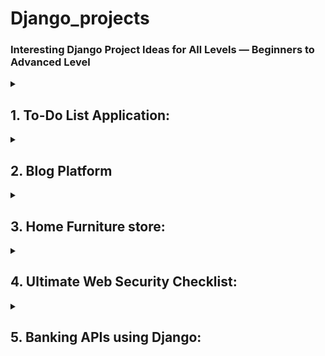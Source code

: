 # Django_projects
### Interesting Django Project Ideas for All Levels — Beginners to Advanced Level

<details>
<summary><h2><bold>1. To-Do List Application:</bold></h2></summary>

   Simple to-do list app where users can add, edit, and delete tasks. User email authentication allow each user to manage their own task list.

   https://github.com/user-attachments/assets/1a31712b-cb53-4a63-a1c1-38e082b7a7c2

   1. **Install Dependencies**:
   Use Pipenv to manage your environment:
      ```bash
      pipenv shell
      pipenv install
      ```
      
   2. **Configure Environment Variables**: Create a .env file in the root of your project and fill it with the following example content:
      ```
      SECRET_KEY=YOUR_SECRET_KEY
      DEBUG=True
      ALLOWED_HOSTS=localhost,127.0.0.1
      DATABASE_URL=db.sqlite3
      ```
      
   3. **Apply Migrations**: Run the following commands to apply database migrations:
      ```
      python manage.py migrate
      ```
      
   4. **Create a Superuser**: Create a superuser to access the Django admin panel:
      ```
      python manage.py createsuperuser
      ```
      
   4. **Run the Development Server**: Start the development server:
      ```
      python manage.py runserver
      ```
      
   5. You can now access the application at `http://127.0.0.1:8000/login/`
</details>

<details>
   <summary><h2><bold>2. Blog Platform</bold></h2></summary>
   
   A basic blogging platform where users can create, edit, and delete posts. Include features like commenting, tagging, and categorization to organize posts effectively.   
   
   [Untitled Video November 7, 2024 5_35 PM.webm](https://github.com/user-attachments/assets/8b108d35-be64-479d-abad-1112bd0ecd24)

   1. **Install Dependencies**:
   Use Pipenv to manage your environment:
      ```bash
      pipenv shell
      pipenv install
      ```
      
   2. **Configure Environment Variables**: Create a .env file in the root of your project and fill it with the following example content:
      ```
      SECRET_KEY=YOUR_SECRET_KEY
      DEBUG=True
      ALLOWED_HOSTS=localhost,127.0.0.1
      DATABASE_URL=db.sqlite3
      ```
      
   3. **Apply Migrations**: Run the following commands to apply database migrations:
      ```
      python manage.py migrate
      ```
      
   4. **Create a Superuser**: Create a superuser to access the Django admin panel:
      ```
      python manage.py createsuperuser
      ```
      
   4. **Run the Development Server**: Start the development server:
      ```
      python manage.py runserver
      ```
      
   5. You can now access the application at `http://127.0.0.1:8000/account/login/`
</details>

<details>
<summary><h2><bold>3. Home Furniture store:</bold></h2></summary>

   The app allows users to browse and search for a wide variety of furniture products, view product details, and manage a shopping cart. It includes features like user authentication, order management. Admin functionality enables efficient inventory management, product listings, and order tracking.

   1. **Install Dependencies**:
   Use Pipenv to manage your environment:
      ```bash
      pipenv shell
      pipenv install
      ```
      
   2. **Configure Environment Variables**: Create a .env file in the root of your project and fill it with the following example content:
      ```
      SECRET_KEY=YOUR_SECRET_KEY
      DEBUG=True
      ALLOWED_HOSTS=localhost,127.0.0.1
      DATABASE_URL=db.sqlite3
      ```
      
   3. **Apply Migrations**: Run the following commands to apply database migrations:
      ```
      python manage.py migrate
      ```
      
   4. **Create a Superuser**: Create a superuser to access the Django admin panel:
      ```
      python manage.py createsuperuser
      ```
      
   4. **Run the Development Server**: Start the development server:
      ```
      python manage.py runserver
      ```
      
   5. You can now access the application at `http://127.0.0.1:8000/`
</details>

<details>
<summary><h2><bold>4. Ultimate Web Security Checklist:</bold></h2></summary>

   This project is a secure web application built with Django, designed with best practices for user authentication and data protection. It includes robust security features such as reCAPTCHA, two-factor authentication (2FA), and session management. Below are the key functionalities implemented.

   *Usefull links:*
   - https://bootswatch.com
   - https://getbootstrap.com/docs/5.0/customize/components/
   - https://fontawesome.com/v4/get-started/
   - https://fontawesome.com/icons
----

   1. **Install Dependencies**:
   Create Python virtual environment:
      ```bash
      python -m venv venv
      source venv/bin/activate (Linux/MacOS)
      venv\Scripts\activate (Windows)
      ----------------------------------------
      (venv) $ pip install -r requirements.txt
      ```
      
   2. **Configure Environment Variables**: Create a .env file in the root of your project and fill it with the following example content:
      ```
      SECRET_KEY=YOUR_SECRET_KEY
      DEBUG=True
      ALLOWED_HOSTS=localhost,127.0.0.1
      DATABASE_URL=db.sqlite3
   
      RECAPTCHA_PUBLIC_KEY=YOUR_RECAPTCHA_PUBLIC_KEY
      RECAPTCHA_PRIVATE_KEY=YOUR_RECAPTCHA_PRIVATE_KEY
      ```
      
  3. **Apply Migrations**: Run the following commands to apply database migrations:
      ```python
      python manage.py migrate
      ```

   4. **Create a Superuser**: Create a superuser to access the Django admin panel:
      ```python
      python manage.py createsuperuser
      ```

   4. **Run the Development Server**: Start the development server:
      ```python
      python manage.py runserver
      ```

   5. You can now access the application at `http://127.0.0.1:8000/`
</details>

<details>
<summary><h2><bold>5. Banking APIs using Django:</bold></h2></summary>

   A production-ready Banking API built with Django and modern best practices. This project implements secure and scalable features including user authentication with JWT and two-factor authentication, KYC verification, real-time transactions, multi-currency support, virtual card creation, fraud detection, and automated PDF statement generation. Leveraging Docker, Celery, Redis, RabbitMQ, PostgreSQL, and NGINX, it demonstrates robust transaction logging, rate limiting, and comprehensive error handling, making it a solid backbone for a digital banking platform.

   1. **Install Dependencies**:
   Create and Activate Python virtual environment:
      ```bash
      pipenv install
      pipenv shell
      ```

   2. **Generate `SECRET_KEY`, `ADMIN_URL`, `POSTGRES_PASSWORD`, `POSTGRES_USER` using `secrets`:
         ```python
         python -c "import secrets; print(secrets.token_urlsafe(38))"
         # '-c' allows you to execute python code directly from you command line
         # 38 - size in bytes ~ 51 chars
         # 'token_urlsafe' generate safe code without problematic symbols like '/', '+' 
         ```

   3. **Fill `.envs/.env.local` using as an example `.envs/.env.example`**
      
   5. Ensure that `setuptools` is updated
      ```python
      pip install --upgrade setuptools
      ```
</details>

